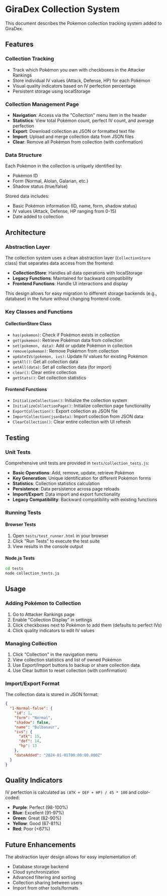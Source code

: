 # GiraDex Collection System

This document describes the Pokemon collection tracking system added to GiraDex.

## Features

### Collection Tracking
- Track which Pokémon you own with checkboxes in the Attacker Rankings
- Store individual IV values (Attack, Defense, HP) for each Pokémon
- Visual quality indicators based on IV perfection percentage
- Persistent storage using localStorage

### Collection Management Page
- **Navigation**: Access via the "Collection" menu item in the header
- **Statistics**: View total Pokémon count, perfect IV count, and average perfection
- **Export**: Download collection as JSON or formatted text file
- **Import**: Upload and merge collection data from JSON files
- **Clear**: Remove all Pokémon from collection (with confirmation)

### Data Structure
Each Pokémon in the collection is uniquely identified by:
- Pokémon ID
- Form (Normal, Alolan, Galarian, etc.)
- Shadow status (true/false)

Stored data includes:
- Basic Pokémon information (ID, name, form, shadow status)
- IV values (Attack, Defense, HP ranging from 0-15)
- Date added to collection

## Architecture

### Abstraction Layer
The collection system uses a clean abstraction layer (`CollectionStore` class) that separates data access from the frontend:

- **CollectionStore**: Handles all data operations with localStorage
- **Legacy Functions**: Maintained for backward compatibility
- **Frontend Functions**: Handle UI interactions and display

This design allows for easy migration to different storage backends (e.g., database) in the future without changing frontend code.

### Key Classes and Functions

#### CollectionStore Class
- `has(pokemon)`: Check if Pokémon exists in collection
- `get(pokemon)`: Retrieve Pokémon data from collection
- `set(pokemon, data)`: Add or update Pokémon in collection
- `remove(pokemon)`: Remove Pokémon from collection
- `updateIVs(pokemon, ivs)`: Update IV values for existing Pokémon
- `getAll()`: Get all collection data
- `setAll(data)`: Set all collection data (for import)
- `clear()`: Clear entire collection
- `getStats()`: Get collection statistics

#### Frontend Functions
- `InitializeCollection()`: Initialize the collection system
- `InitializeCollectionPage()`: Initialize collection page functionality
- `ExportCollection()`: Export collection as JSON file
- `ImportCollection(jsonData)`: Import collection from JSON data
- `ClearCollection()`: Clear entire collection with UI refresh

## Testing

### Unit Tests
Comprehensive unit tests are provided in `tests/collection_tests.js`:

- **Basic Operations**: Add, remove, update, retrieve Pokémon
- **Key Generation**: Unique identification for different Pokémon forms
- **Statistics**: Collection statistics calculation
- **Persistence**: Data persistence across page reloads
- **Import/Export**: Data import and export functionality
- **Legacy Compatibility**: Backward compatibility with existing functions

### Running Tests

#### Browser Tests
1. Open `tests/test_runner.html` in your browser
2. Click "Run Tests" to execute the test suite
3. View results in the console output

#### Node.js Tests
```bash
cd tests
node collection_tests.js
```

## Usage

### Adding Pokémon to Collection
1. Go to Attacker Rankings page
2. Enable "Collection Display" in settings
3. Click checkboxes next to Pokémon to add them (defaults to perfect IVs)
4. Click quality indicators to edit IV values

### Managing Collection
1. Click "Collection" in the navigation menu
2. View collection statistics and list of owned Pokémon
3. Use Export/Import buttons to backup or share collection data
4. Use Clear button to reset collection (with confirmation)

### Import/Export Format
The collection data is stored in JSON format:
```json
{
  "1-Normal-false": {
    "id": 1,
    "form": "Normal",
    "shadow": false,
    "name": "Bulbasaur",
    "ivs": {
      "atk": 15,
      "def": 14,
      "hp": 13
    },
    "dateAdded": "2024-01-01T00:00:00.000Z"
  }
}
```

## Quality Indicators
IV perfection is calculated as `(ATK + DEF + HP) / 45 * 100` and color-coded:
- **Purple**: Perfect (98-100%)
- **Blue**: Excellent (91-97%)
- **Green**: Great (82-90%)
- **Yellow**: Good (67-81%)
- **Red**: Poor (<67%)

## Future Enhancements
The abstraction layer design allows for easy implementation of:
- Database storage backend
- Cloud synchronization
- Advanced filtering and sorting
- Collection sharing between users
- Import from other tools/formats 